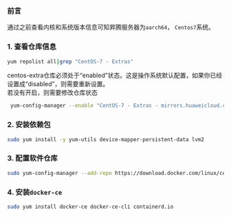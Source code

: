 
### 前言          
通过之前查看内核和系统版本信息可知昇腾服务器为`aarch64`， `Centos7`系统。

### 1. 查看仓库信息
```sh
yum repolist all|grep "CentOS-7 - Extras"
```
centos-extra仓库必须处于“enabled”状态。这是操作系统默认配置，如果你已经设置成“disabled”，则需要重新设置。          
若没有开启，则需要修改仓库状态
```sh
 yum-config-manager --enable "CentOS-7 - Extras - mirrors.huaweicloud.com"
```

### 2. 安装依赖包
```sh
sudo yum install -y yum-utils device-mapper-persistent-data lvm2
```

### 3. 配置软件仓库
```sh
sudo yum-config-manager --add-repo https://download.docker.com/linux/centos/docker-ce.repo
```

### 4. 安装`docker-ce`
```sh
sudo yum install docker-ce docker-ce-cli containerd.io
```

